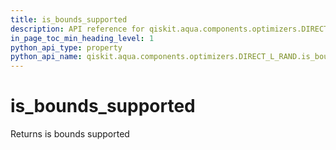 ```yaml
---
title: is_bounds_supported
description: API reference for qiskit.aqua.components.optimizers.DIRECT_L_RAND.is_bounds_supported
in_page_toc_min_heading_level: 1
python_api_type: property
python_api_name: qiskit.aqua.components.optimizers.DIRECT_L_RAND.is_bounds_supported
---
```


# is\_bounds\_supported

Returns is bounds supported

